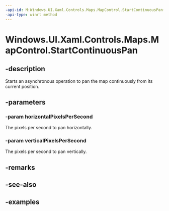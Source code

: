 ```yaml
---
-api-id: M:Windows.UI.Xaml.Controls.Maps.MapControl.StartContinuousPan(System.Double,System.Double)
-api-type: winrt method
---
```


<!-- Method syntax.
public void MapControl.StartContinuousPan(Double horizontalPixelsPerSecond, Double verticalPixelsPerSecond)
-->

# Windows.UI.Xaml.Controls.Maps.MapControl.StartContinuousPan


## -description

Starts an asynchronous operation to pan the map continuously from its current position.

## -parameters

### -param horizontalPixelsPerSecond

The pixels per second to pan horizontally.

### -param verticalPixelsPerSecond

The pixels per second to pan vertically.

## -remarks

## -see-also

## -examples

